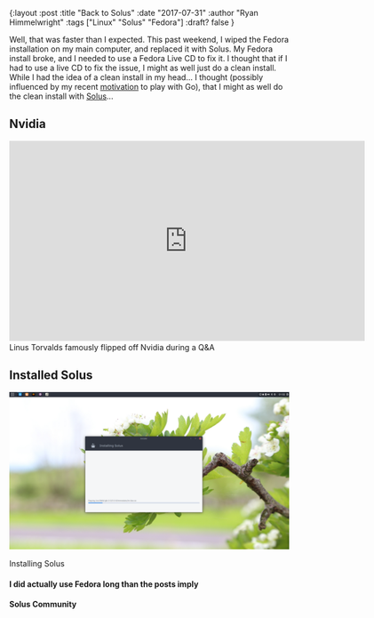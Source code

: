 {:layout :post
:title  "Back to Solus"
:date "2017-07-31"
:author "Ryan Himmelwright"
:tags ["Linux" "Solus" "Fedora"]
:draft? false
}

Well, that was faster than I expected. This past weekend, I wiped the Fedora installation on my main computer, and replaced it with Solus. My Fedora install broke, and I needed to use a Fedora Live CD to fix it. I thought that if I had to use a live CD to fix the issue, I might as well just do a clean install. While I had the idea of a clean install in my head... I thought (possibly influenced by my recent [motivation](http://ryan.himmelwright.net/posts/dabbling-with-go/#motivation) to play with Go), that I might as well do the clean install with [Solus](solus-project.com/)...

<!-- more-->

## Nvidia

<iframe width="640" height="360" src="https://www.youtube.com/embed/IVpOyKCNZYw?start=101" frameborder="0" allowfullscreen></iframe>
<div id="caption">Linus Torvalds famously flipped off Nvidia during a Q&A</div>




## Installed Solus

![Installing Solus](../../img/posts/back-to-solus/install.png)
<div id="caption">Installing Solus</div>

#### I did actually use Fedora long than the posts imply

#### Solus Community
